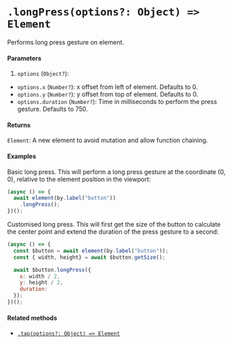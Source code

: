 # `.longPress(options?: Object) => Element`

Performs long press gesture on element.

#### Parameters

1. `options` (`Object?`):
  - `options.x` (`Number?`): x offset from left of element. Defaults to 0.
  - `options.y` (`Number?`): y offset from top of element. Defaults to 0.
  - `options.duration` (`Number?`): Time in milliseconds to perform the press gesture. Defaults to 750.

#### Returns

`Element`: A new element to avoid mutation and allow function chaining.

#### Examples

Basic long press. This will perform a long press gesture at the coordinate (0, 0), relative to the element position in the viewport:

```javascript
(async () => {
  await element(by.label("button"))
    .longPress();
})();
```

Customised long press. This will first get the size of the button to calculate the center point and extend the duration of the press gesture to a second:

```javascript
(async () => {
  const $button = await element(by.label("button"));
  const { width, height} = await $button.getSize();

  await $button.longPress({
    x: width / 2,
    y: height / 2,
    duration: 
  });
})();
```

#### Related methods

- [`.tap(options?: Object) => Element`](./tap.md)
